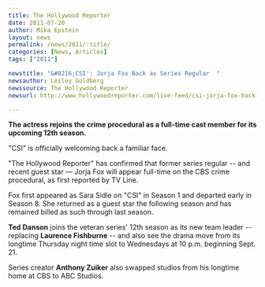 ```yaml
---
title: The Hollywood Reporter
date: 2011-07-20
author: Mika Epstein
layout: news
permalink: /news/2011/:title/
categories: [News, Articles]
tags: ["2011"]

newstitle: "&#8216;CSI': Jorja Fox Back as Series Regular  "
newsauthor: Lesley Goldberg  
newssource: The Hollywood Reporter  
newsurl: http://www.hollywoodreporter.com/live-feed/csi-jorja-fox-back-as-213517  

---
```


**The actress rejoins the crime procedural as a full-time cast member for its upcoming 12th season.**

"CSI" is officially welcoming back a familiar face.

"The Hollywood Reporter" has confirmed that former series regular -- and recent guest star &#8212; Jorja Fox will appear full-time on the CBS crime procedural, as first reported by TV Line.

Fox first appeared as Sara Sidle on "CSI" in Season 1 and departed early in Season 8. She returned as a guest star the following season and has remained billed as such through last season.

**Ted Danson** joins the veteran series' 12th season as its new team leader -- replacing **Laurence Fishburne** -- and also see the drama move from its longtime Thursday night time slot to Wednesdays at 10 p.m. beginning Sept. 21.

Series creator **Anthony Zuiker** also swapped studios from his longtime home at CBS to ABC Studios.

